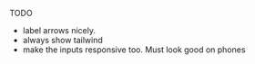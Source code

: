 TODO

- label arrows nicely.
- always show tailwind
- make the inputs responsive too. Must look good on phones